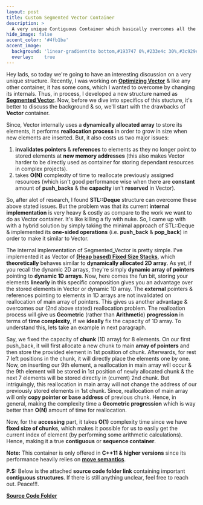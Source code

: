 ```yaml
---
layout: post
title: Custom Segmented Vector Container
description: >
  A very unique Contiguous Container which basically overcomes all the reallocation problems of Vector Container in C++.
hide_image: false
accent_color: '#4fb1ba'
accent_image:
  background: 'linear-gradient(to bottom,#193747 0%,#233e4c 30%,#3c929e 50%,#d5d5d4 70%,#cdccc8 100%)'
  overlay:    true
---
```


<p>
  Hey lads, so today we're going to have an interesting discussion on a very unique structure. Recently, I was working on
  <a href="/2021-03-25-optimized-minimal-custom-vector-container"><b>Optimizing Vector</b></a>
  & like any other container, it has some cons, which I wanted to overcome by changing its internals. Thus, in process, I developed a new structure named as
  <a href="https://github.com/HypertextAssassin0273/Data_Structures_in_Cpp/blob/main/MY_DS_LIBRARY/Contiguous_Structures/Segmented_Vector.hpp"
     target="_blank"><b>Segmented Vector</b></a>. Now, before we dive into specifics of this stucture, it's better to discuss the background & so,
  we'll start with the drawbacks of <b>Vector</b> container.
</p>

Since, Vector internally uses a **dynamically allocated array** to store its elements, it performs **reallocation process** in order to grow in size when new elements are inserted. But, it also costs us two major issues:

1. **invalidates pointers** & **references** to elements as they no longer point to stored elements at **new memory addresses** (this also makes Vector harder to be directly used as container for storing dependant resources in complex projects).
2. takes **O(N)** complexity of time to reallocate previously assigned resources (which isn't good performance wise when there are **constant** amount of **push_backs** & the **capacity** isn't **reserved** in Vector).

So, after alot of research, I found **STL::Deque** structure can overcome these above stated issues. But the problem was that its current **internal implementation** is very heavy & costly as compare to the work we want to do as Vector container. It's like killing a fly with nuke. So, I came up with with a hybrid solution by simply taking the minimal approach of STL::Deque & implemented its **one-sided operations** (i.e. **push_back** & **pop_back**) in order to make it similar to Vector.

The internal implementation of Segmented_Vector is pretty simple. I've implemented it as Vector of <a href="https://github.com/HypertextAssassin0273/Data_Structures_in_Cpp/blob/main/MY_DS_LIBRARY/Stacks_%26_Queues/HF_Stack.hpp" target="_blank"><b>(Heap based) Fixed Size Stacks</b></a>, which **theoretically** behaves similar to **dynamically allocated 2D array**. As yet, if you recall the dynamic 2D arrays, they're simply **dynamic array of pointers** pointing to **dynamic 1D arrays**. Now, here comes the fun bit, storing your elements **linearly** in this specific composition gives you an advantage over the stored elements in Vector or dynamic 1D array. The **external** pointers & references pointing to elements in 1D arrays are not invalidated on reallocation of main array of pointers. This gives us another advantage & overcomes our (2nd above stated) reallocation problem. The realloation process will give us **Geometric** (rather than **Arithmetic**) **progression** in terms of **time complexity**, if we **ideally** fix the capacity of 1D array. To understand this, lets take an example in next paragraph.

Say, we fixed the capacity of **chunk** (1D array) for 8 elements. On our first push_back, it will first allocate a new chunk to main **array of pointers** and then store the provided element in 1st position of chunk. Afterwards, for rest 7 left positions in the chunk, it will directly place the elements one by one. Now, on inserting our 9th element, a reallocation in main array will occur & the 9th element will be stored in 1st position of newly allocated chunk & the next 7 elements will be stored directly in (current) 2nd chunk. But intriguingly, this reallocation in main array will not change the address of our previously stored elements in 1st chunk. Since, reallocation of main array will only **copy pointer or base address** of previous chunk. Hence, in general, making the complexity time a **Geometric progression** which is way better than **O(N)** amount of time for reallocation.

Now, for the **accessing** part, it takes **O(1)** complexity time since we have **fixed size of chunks**, which makes it possible for us to easily get the current index of element (by performing some arithmetic calculations). Hence, making it a true **contiguous** or **sequence container**.

<p>
  <b>Note:</b> This container is only offered in <b>C++11 & higher versions</b> since its performance heavily relies on
  <a href="https://www.internalpointers.com/post/c-rvalue-references-and-move-semantics-beginners" target="_blank"><b>move semantics</b></a>.
</p>

**P.S:** Below is the attached **source code folder link** containing important **contiguous structures**. If there is still anything unclear, feel free to reach out. Peace!!!.

<p>
  <a href="https://github.com/HypertextAssassin0273/Data_Structures_in_Cpp/tree/main/MY_DS_LIBRARY/Contiguous_Structures"
    target="_blank"><b>Source Code Folder</b></a>
</p>
